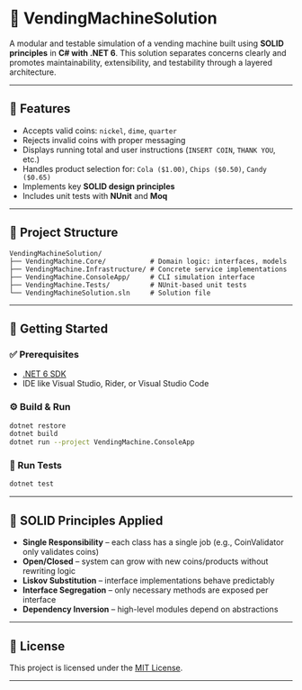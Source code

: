 # 🥤 VendingMachineSolution

A modular and testable simulation of a vending machine built using **SOLID principles** in **C# with .NET 6**. This solution separates concerns clearly and promotes maintainability, extensibility, and testability through a layered architecture.

---

## 🔧 Features

- Accepts valid coins: `nickel`, `dime`, `quarter`
- Rejects invalid coins with proper messaging
- Displays running total and user instructions (`INSERT COIN`, `THANK YOU`, etc.)
- Handles product selection for: `Cola ($1.00)`, `Chips ($0.50)`, `Candy ($0.65)`
- Implements key **SOLID design principles**
- Includes unit tests with **NUnit** and **Moq**

---

## 📂 Project Structure

```
VendingMachineSolution/
├── VendingMachine.Core/           # Domain logic: interfaces, models
├── VendingMachine.Infrastructure/ # Concrete service implementations
├── VendingMachine.ConsoleApp/     # CLI simulation interface
├── VendingMachine.Tests/          # NUnit-based unit tests
└── VendingMachineSolution.sln     # Solution file
```

---

## 🚀 Getting Started

### ✅ Prerequisites
- [.NET 6 SDK](https://dotnet.microsoft.com/download/dotnet/6.0)
- IDE like Visual Studio, Rider, or Visual Studio Code

### ⚙️ Build & Run

```bash
dotnet restore
dotnet build
dotnet run --project VendingMachine.ConsoleApp
```

### 🧪 Run Tests

```bash
dotnet test
```

---

## 🧠 SOLID Principles Applied

- **Single Responsibility** – each class has a single job (e.g., CoinValidator only validates coins)
- **Open/Closed** – system can grow with new coins/products without rewriting logic
- **Liskov Substitution** – interface implementations behave predictably
- **Interface Segregation** – only necessary methods are exposed per interface
- **Dependency Inversion** – high-level modules depend on abstractions

---

## 📜 License

This project is licensed under the [MIT License](LICENSE).

---
